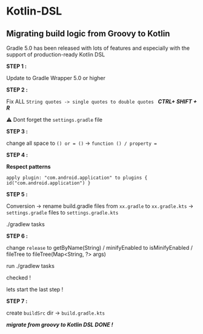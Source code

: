 # Kotlin-DSL

## Migrating build logic from Groovy to Kotlin

Gradle 5.0 has been released with lots of features and especially with the support of production-ready Kotlin DSL 


**STEP 1 :**

Update to Gradle Wrapper 5.0 or higher


**STEP 2 :**

Fix ALL ``String quotes -> single quotes to double quotes `` ***CTRL+ SHIFT + R***

⚠️ Dont forget the ``settings.gradle`` file

**STEP 3 :**

change all space to ``() or = ()`` -> ``function () / property =``


**STEP 4 :**

**Respect patterns**

``apply plugin: "com.android.application" to plugins {
    id("com.android.application")
    }``
    


**STEP 5 :**

Conversion ->  rename build.gradle files from ``xx.gradle`` to ``xx.gradle.kts``  -> ``settings.gradle`` files to ``settings.gradle.kts ``

./gradlew tasks


**STEP 6 :**

change ``release`` to getByName(String) / minifyEnabled to isMinifyEnabled / fileTree to fileTree(Map<String, ?> args)

run ./gradlew tasks


checked !

lets start the last step !


**STEP 7 :**

create ``buildSrc`` dir -> ``build.gradle.kts ``


***migrate from groovy to Kotlin DSL DONE !***


